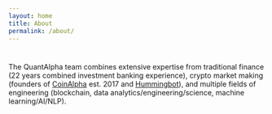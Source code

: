 ```yaml
---
layout: home
title: About
permalink: /about/
---
```


<div class="hero-section">
  <h1 class="hero-title">
    <span id="typing-container">
      <span id="line1"></span>
      <span id="typing-cursor" class="cursor"></span>
    </span>
  </h1>

  <p>
    The QuantAlpha team combines extensive expertise from traditional finance
    (22 years combined investment banking experience), crypto market making
    (founders of <a href="https://coinalpha.com" target="_blank" class="about-link">CoinAlpha</a>
    est. 2017 and <a href="https://hummingbot.org" target="_blank" class="about-link">Hummingbot</a>),
    and multiple fields of engineering (blockchain, data analytics/engineering/science,
    machine learning/AI/NLP).
  </p>
</div>

<script>
  document.addEventListener('DOMContentLoaded', () => {
    const line1 = document.getElementById('line1');
    const cursor = document.getElementById('typing-cursor');
    line1.style.fontFamily = 'Courier New, monospace'; // Apply the font-family to line1

    const typeWriter = (text, element, i, cb) => {
      if (i < text.length) {
        element.innerHTML += text.charAt(i);
        i++;
        setTimeout(() => typeWriter(text, element, i, cb), 50);
      } else {
        cb();
      }
    };

    const startTyping = () => {
      typeWriter("About", line1, 0, () => {
        cursor.style.animation = 'blinkCursor 1s step-end infinite';
      });
    };

    startTyping();
  });
</script>
